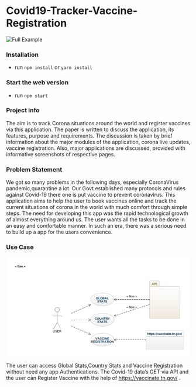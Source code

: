# Covid19-Tracker-Vaccine-Registration





<img src="https://github.com/lenin0x321/Covid19-Tracker-Vaccine-Registration/blob/master/assets/vid.gif"  alt="Full Example" width='300'/>


### Installation

- run `npm install` or `yarn install`


### Start the web version

- run `npm start`

### Project info


 The aim is to track Corona situations  around the world and register vaccines via this application. The paper is written to discuss the application, its features, purpose and requirements. The discussion is taken by brief information about the major modules of the application, corona live updates, vaccine registration. Also, major applications are discussed, provided with informative screenshots of respective pages. 

### Problem Statement

We got so many problems in the following days, especially CoronaVirus pandemic,quarantine a lot. Our Govt established many protocols and rules against Covid-19 there one is put vaccine to prevent coronavirus. This application aims to help the user to book vaccines online and track the current situations of corona in the world with much comfort through simple steps. The need for developing this app was the rapid technological growth of almost everything around us. The user wants all the tasks to be done in an easy and comfortable manner. In such an era, there was a serious need to build up a app for the users convenience.

### Use Case

<img src="https://github.com/lenin0x321/Covid19-Tracker-Vaccine-Registration/blob/master/assets/class-diagram.png"  alt="Full Example" width='600'/>

The user can access Global Stats,Country Stats and Vaccine Registration without need any app Authentications. The Covid-19 data’s GET via API and the user can Register Vaccine with the help of  https://vaccinate.tn.gov/ .

